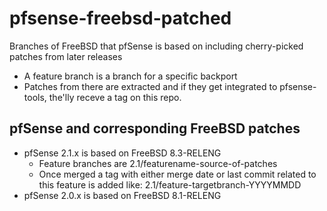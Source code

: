 # pfsense-freebsd-patched

Branches of FreeBSD that pfSense is based on including cherry-picked patches from later releases

  * A feature branch is a branch for a specific backport
  * Patches from there are extracted and if they get integrated to pfsense-tools, the'lly receve a tag on this repo.

## pfSense and corresponding FreeBSD patches

  * pfSense 2.1.x is based on FreeBSD 8.3-RELENG
     * Feature branches are 2.1/featurename-source-of-patches
     * Once merged a tag with either merge date or last commit related to this feature
       is added like: 2.1/feature-targetbranch-YYYYMMDD
  * pfSense 2.0.x is based on FreeBSD 8.1-RELENG